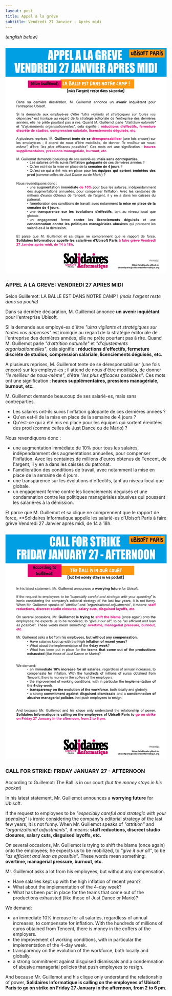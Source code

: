 ```yaml
---
layout: post
title: Appel à la grève
subtitle: Vendredi 27 Janvier - Après midi
---
```

*(english below)*


![SIUbiParis](../assets/img/UbisoftParis_Affichage_039.png)

### APPEL A LA GREVE: VENDREDI 27 APRES MIDI

Selon Guillemot: LA BALLE EST DANS NOTRE CAMP ! *(mais l'argent reste dans sa poche)*

Dans sa dernière déclaration, M. Guillemot annonce **un avenir inquiétant** pour l'entreprise Ubisoft.

Si la demande aux employé-es d'être *"ultra vigilants et stratégiques sur toutes vos dépenses"* est ironique au regard de la stratégie éditoriale de l'entreprise des dernières années, elle ne prête pourtant pas à rire. Quand M. Guillemot parle *"d'attrition naturelle"* et *"d'ajustements organisationnelles"*, cela signifie : **réductions d'effectifs, fermeture discrète de studios, compression salariale, licenciements déguisés, etc.**

A plusieurs reprises, M. Guillemot tente de se déresponsabiliser (une fois encore) sur les employé-es ; il attend de nous d'être mobilisés, de donner *"le meilleur de nous-même"*, d'être *"les plus efficaces possibles"*. Ces mots ont une signification : **heures supplémentaires, pressions managériale, burnout, etc.**

M. Guillemot demande beaucoup de ses salarié-es, mais sans contreparties.
- Les salaires ont-ils suivis l'inflation galopante de ces dernières années ?
- Qu'en est-il de la mise en place de la semaine de 4 jours ?
- Qu'est-ce qui a été mis en place pour les équipes qui sortent éreintées des prod (comme celles de Just Dance ou de Mario) ?

Nous revendiquons donc :
- une augmentation immédiate de 10% pour tous les salaires, indépendamment des augmentations annuelles, pour compenser l'inflation. Avec les centaines de millions d'euros obtenus de Tencent, de l'argent, il y en a dans les caisses du patronat.
- l'amélioration des conditions de travail, avec notamment la mise en place de la semaine de 4 jours.
- une transparence sur les évolutions d'effectifs, tant au niveau local que globale.
- un engagement ferme contre les licenciements déguisés et une condamnation contre les politiques managériales abusives qui poussent les salarié-es à la démission.


Et parce que M. Guillemot et sa clique ne comprennent que le rapport de force, **Solidaires Informatique appelle les salarié-es d'Ubisoft Paris à faire grève Vendredi 27 Janvier après midi, de 14 à 18h.




![SIUbiParis](../assets/img/UbisoftParis_Affichage_039_EN.png)

### CALL FOR STRIKE: FRIDAY JANUARY 27 - AFTERNOON

According to Guillemot: The Ball is in our court *(but the money stays in his pocket)*

In his latest statement, Mr. Guillemot announces a **worrying future** for Ubisoft.

If the request to employees to be *"especially careful and strategic with your spending"* is ironic considering the company's editorial strategy of the last few years, it is not funny. When Mr. Guillemot speaks of *"attrition"* and *"organizational adjustments"*, it means: **staff reductions, discreet studio closures, salary cuts, disguised layoffs, etc.**

On several occasions, Mr. Guillemot is trying to shift the blame (once again) onto the employees; he expects us to be mobilized, to *"give it our all"*, to be *"as efficient and lean as possible"*. These words mean something: **overtime, managerial pressure, burnout, etc.**

Mr. Guillemot asks a lot from his employees, but without any compensation.
- Have salaries kept up with the high inflation of recent years?
- What about the implementation of the 4-day week?
- What has been put in place for the teams that come out of the productions exhausted (like those of Just Dance or Mario)?

We demand:
- an immediate 10% increase for all salaries, regardless of annual increases, to compensate for inflation. With the hundreds of millions of euros obtained from Tencent, there is money in the coffers of the employers.
- the improvement of working conditions, with in particular the implementation of the 4-day week.
- transparency on the evolution of the workforce, both locally and globally.
- a strong commitment against disguised dismissals and a condemnation of abusive managerial policies that push employees to resign.

And because Mr. Guillemot and his clique only understand the relationship of power, **Solidaires Informatique is calling on the employees of Ubisoft Paris to go on strike on Friday 27 January in the afternoon, from 2 to 6 pm.**

